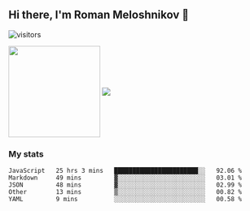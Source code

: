 ## Hi there, I'm Roman Meloshnikov 👋

![visitors](https://visitor-badge.glitch.me/badge?page_id=aldangold.id)

<!--
**Surtt/Surtt** is a ✨ _special_ ✨ repository because its `README.md` (this file) appears on your GitHub profile.

Here are some ideas to get you started:

- 🔭 I’m currently working on ...
- 🌱 I’m currently learning ...
- 👯 I’m looking to collaborate on ...
- 🤔 I’m looking for help with ...
- 💬 Ask me about ...
- 📫 How to reach me: ...
- 😄 Pronouns: ...
- ⚡ Fun fact: ...
-->

<span>
<a>
<img align="center" height="180em" src="https://github-readme-stats.vercel.app/api?username=aldangold&show_icons=true&hide_border=true&&count_private=true&include_all_commits=true" />
</a>
<a href="https://github.com/surtt/github-readme-stats">
<img align="center" src="https://github-readme-stats.vercel.app/api/top-langs/?username=aldangold&layout=compact&hide_border=true" />
</a>
</span>


### My stats
<!--START_SECTION:waka-->
```text
JavaScript   25 hrs 3 mins   ███████████████████████░░   92.06 % 
Markdown     49 mins         ▓░░░░░░░░░░░░░░░░░░░░░░░░   03.01 % 
JSON         48 mins         ▓░░░░░░░░░░░░░░░░░░░░░░░░   02.99 % 
Other        13 mins         ▒░░░░░░░░░░░░░░░░░░░░░░░░   00.82 % 
YAML         9 mins          ░░░░░░░░░░░░░░░░░░░░░░░░░   00.58 % 
```
<!--END_SECTION:waka-->

